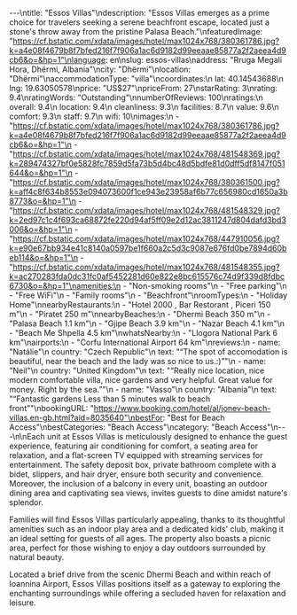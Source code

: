 ---\ntitle: "Essos Villas"\ndescription: "Essos Villas emerges as a prime choice for travelers seeking a serene beachfront escape, located just a stone's throw away from the pristine Palasa Beach."\nfeaturedImage: "https://cf.bstatic.com/xdata/images/hotel/max1024x768/380361786.jpg?k=a4e08f4679b8f7bfed216f7f906a1ac6d9182d99eeaae85877a2f2aeea4d9cb6&o=&hp=1"\nlanguage: en\nslug: essos-villas\naddress: "Rruga Megali Hora, Dhërmi, Albania"\ncity: "Dhërmi"\nlocation: "Dhërmi"\naccommodationType: "villa"\ncoordinates:\n  lat: 40.14543688\n  lng: 19.63050578\nprice: "US$27"\npriceFrom: 27\nstarRating: 3\nrating: 9.4\nratingWords: "Outstanding"\nnumberOfReviews: 100\nratings:\n  overall: 9.4\n  location: 9.4\n  cleanliness: 9.3\n  facilities: 8.7\n  value: 9.6\n  comfort: 9.3\n  staff: 9.7\n  wifi: 10\nimages:\n  - "https://cf.bstatic.com/xdata/images/hotel/max1024x768/380361786.jpg?k=a4e08f4679b8f7bfed216f7f906a1ac6d9182d99eeaae85877a2f2aeea4d9cb6&o=&hp=1"\n  - "https://cf.bstatic.com/xdata/images/hotel/max1024x768/481548369.jpg?k=289474327bf0e5828fc7859d5fa73b5d4bc48d5bdfe81d0dff5df8147f051644&o=&hp=1"\n  - "https://cf.bstatic.com/xdata/images/hotel/max1024x768/380361500.jpg?k=aff4c8f634b8553e094073600f1ce943e23958af6b77c656980cd1650a3b8773&o=&hp=1"\n  - "https://cf.bstatic.com/xdata/images/hotel/max1024x768/481548329.jpg?k=2ed97c1c4f693ca68872fe220d94af5ff09e2d12ac3811247d804dafd3bd3006&o=&hp=1"\n  - "https://cf.bstatic.com/xdata/images/hotel/max1024x768/447910056.jpg?k=e90e67bb934e41c8140a0597be1f660a2c5d3c9087e676fd0be7894d60beb114&o=&hp=1"\n  - "https://cf.bstatic.com/xdata/images/hotel/max1024x768/481548355.jpg?k=ac270283fda0dc31fc0af5452281d60e822e8bc615576c74d9f339d8fdbc6730&o=&hp=1"\namenities:\n  - "Non-smoking rooms"\n  - "Free parking"\n  - "Free WiFi"\n  - "Family rooms"\n  - "Beachfront"\nroomTypes:\n  - "Holiday Home"\nnearbyRestaurants:\n  - "Hotel 2000 , Bar Restorant , Piceri 150 m"\n  - "Piratet 250 m"\nnearbyBeaches:\n  - "Dhermi Beach 350 m"\n  - "Palasa Beach 1.1 km"\n  - "Gjipe Beach 3.9 km"\n  - "Nazar Beach 4.1 km"\n  - "Beach Me Shpella 4.5 km"\nwhatsNearby:\n  - "Llogora National Park 6 km"\nairports:\n  - "Corfu International Airport 64 km"\nreviews:\n  - name: "Natálie"\n    country: "Czech Republic"\n    text: "“The spot of accomodation is beautiful, near the beach and the lady was so nice to us.:)”"\n  - name: "Neil"\n    country: "United Kingdom"\n    text: "“Really nice location, nice modern comfortable villa, nice gardens and very helpful. Great value for money. Right by the sea.”"\n  - name: "Vasso"\n    country: "Albania"\n    text: "“Fantastic gardens
Less than 5 minutes walk to beach front”"\nbookingURL: "https://www.booking.com/hotel/al/jonev-beach-villas.en-gb.html?aid=8035640"\nbestFor: "Best for Beach Access"\nbestCategories: "Beach Access"\ncategory: "Beach Access"\n---\n\nEach unit at Essos Villas is meticulously designed to enhance the guest experience, featuring air conditioning for comfort, a seating area for relaxation, and a flat-screen TV equipped with streaming services for entertainment. The safety deposit box, private bathroom complete with a bidet, slippers, and hair dryer, ensure both security and convenience. Moreover, the inclusion of a balcony in every unit, boasting an outdoor dining area and captivating sea views, invites guests to dine amidst nature's splendor.

Families will find Essos Villas particularly appealing, thanks to its thoughtful amenities such as an indoor play area and a dedicated kids' club, making it an ideal setting for guests of all ages. The property also boasts a picnic area, perfect for those wishing to enjoy a day outdoors surrounded by natural beauty.

Located a brief drive from the scenic Dhermi Beach and within reach of Ioannina Airport, Essos Villas positions itself as a gateway to exploring the enchanting surroundings while offering a secluded haven for relaxation and leisure.